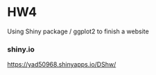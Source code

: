 # HW4

Using Shiny package / ggplot2 to finish a website

### shiny.io
https://yad50968.shinyapps.io/DShw/


